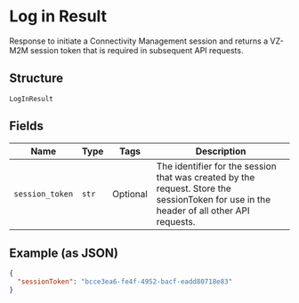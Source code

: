 
# Log in Result

Response to initiate a Connectivity Management session and returns a VZ-M2M session token that is required in subsequent API requests.

## Structure

`LogInResult`

## Fields

| Name | Type | Tags | Description |
|  --- | --- | --- | --- |
| `session_token` | `str` | Optional | The identifier for the session that was created by the request. Store the sessionToken for use in the header of all other API requests. |

## Example (as JSON)

```json
{
  "sessionToken": "bcce3ea6-fe4f-4952-bacf-eadd80718e83"
}
```

